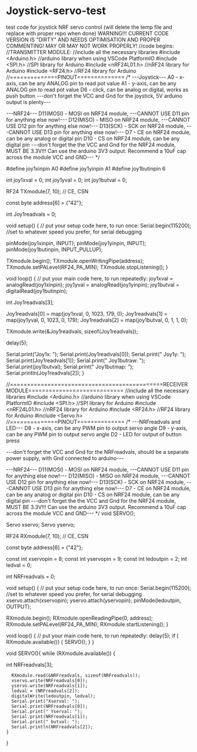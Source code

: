 # Joystick-servo-test
test code for joystick NRF servo control (will delete the temp file and replace with proper repo when done)
WARNING!!! CURRENT CODE VERSION IS "DIRTY" AND NEEDS OPTIMISATION AND PROPER COMMENTING! MAY OR MAY NOT WORK PROPERLY!
//code begins:
//TRANSMITTER MODULE:
//include all the necessary libraries
#include <Arduino.h> //arduino library when using VSCode PlatformIO
#include <SPI.h> //SPI library for Arduino
#include <nRF24L01.h> //nRF24 library for Arduino
#include <RF24.h> //RF24 library for Arduino
//==============PINOUT==============
/*
---Joystick---
A0 - x-axis, can be any ANALOG pin to read pot value
A1 - y-axis, can be any ANALOG pin to read pot value
D6 - click, can be analog or digital, works as push button
---don't forget the VCC and Gnd for the joystick, 5V arduino output is plenty---

---NRF24---
D11(MOSI) - MOSI on NRF24 module, ---CANNOT USE D11 pin for anything else now!---
D12(MISO) - MISO on NRF24 module, ---CANNOT USE D12 pin for anything else now!---
D13(SCK) - SCK on NRF24 module, ---CANNOT USE D13 pin for anything else now!---
D7 - CE on NRF24 module, can be any analog or digital pin
D10 - CS on NRF24 module, can be any digital pin
---don't forget the the VCC and Gnd for the NRF24 module, MUST BE 3.3V!!!
Can use the arduino 3V3 output. Recommend a 10uF cap across the module VCC and GND---
*/

#define joy1xinpin A0
#define joy1yinpin A1
#define joy1butinpin 6 

int joy1xval = 0;
int joy1yval = 0;
int joy1butval = 0;

RF24 TXmodule(7, 10); // CE, CSN
 
const byte address[6] = {"42"};
 
int Joy1readvals = 0;
 
void setup() 
{
  // put your setup code here, to run once:
Serial.begin(115200); //set to whatever speed you prefer, for serial debugging

pinMode(joy1xinpin, INPUT);
pinMode(joy1yinpin, INPUT);
pinMode(joy1butinpin, INPUT_PULLUP);

TXmodule.begin();
TXmodule.openWritingPipe(address);
TXmodule.setPALevel(RF24_PA_MIN);
TXmodule.stopListening();
}

void loop() 
{
  // put your main code here, to run repeatedly:
  joy1xval = analogRead(joy1xinpin);
  joy1yval = analogRead(joy1yinpin);
  joy1butval = digitalRead(joy1butinpin);

  int Joy1readvals[3];

  Joy1readvals[0] = map(joy1xval, 0, 1023, 179, 0);
  Joy1readvals[1] = map(joy1yval, 0, 1023, 0, 179);
  Joy1readvals[2] = map(joy1butval, 0, 1, 1, 0);
  
TXmodule.write(&Joy1readvals, sizeof(Joy1readvals));
 
  delay(5);

  Serial.print("Joy1x: ");
  Serial.print(Joy1readvals[0]);
  Serial.print(" Joy1y: ");
  Serial.print(Joy1readvals[1]);
  Serial.print(" Joy1butraw: ");
  Serial.print(joy1butval);
  Serial.print(" Joy1butmap: ");
  Serial.println(Joy1readvals[2]);
}

//=============================================RECEIVER MODULE============================
//include all the necessary libraries
#include <Arduino.h> //arduino library when using VSCode PlatformIO
#include <SPI.h> //SPI library for Arduino
#include <nRF24L01.h> //nRF24 library for Arduino
#include <RF24.h> //RF24 library for Arduino
#include <Servo.h>
//==============PINOUT==============
/*
---NRFreadvals and LED---
D8 - x-axis, can be any PWM pin to output servo angle
D9 - y-axis, can be any PWM pin to output servo angle
D2 - LED for output of button press

---don't forget the VCC and Gnd for the NRFreadvals, 
should be a separate power supply, with Gnd connected to arduino---

---NRF24---
D11(MOSI) - MOSI on NRF24 module, ---CANNOT USE D11 pin for anything else now!---
D12(MISO) - MISO on NRF24 module, ---CANNOT USE D12 pin for anything else now!---
D13(SCK) - SCK on NRF24 module, ---CANNOT USE D13 pin for anything else now!---
D7 - CE on NRF24 module, can be any analog or digital pin
D10 - CS on NRF24 module, can be any digital pin
---don't forget the the VCC and Gnd for the NRF24 module, MUST BE 3.3V!!! 
Can use the arduino 3V3 output. Recommend a 10uF cap  across the module VCC and GND---
*/
void SERVO();

Servo xservo;
Servo yservo;

RF24 RXmodule(7, 10); // CE, CSN
 
const byte address[6] = {"42"};

const int xservopin = 8;
const int yservopin = 9; 
const int ledoutpin = 2; 
int ledval = 0;

int NRFreadvals = 0;
 
void setup() 
{
// put your setup code here, to run once:
Serial.begin(115200); //set to whatever speed you prefer, for serial debugging
xservo.attach(xservopin);
yservo.attach(yservopin);
pinMode(ledoutpin, OUTPUT);
 
RXmodule.begin();
RXmodule.openReadingPipe(0, address);
RXmodule.setPALevel(RF24_PA_MIN);
RXmodule.startListening();
}

void loop() 
{
  // put your main code here, to run repeatedly:
delay(5);
if ( RXmodule.available()) {
SERVO();
  }
}



void SERVO(){
      while (RXmodule.available()) {
 
 int NRFreadvals[3];
 
      RXmodule.read(&NRFreadvals, sizeof(NRFreadvals));
      xservo.write(NRFreadvals[0]);
      yservo.write(NRFreadvals[1]);
      ledval = (NRFreadvals[2]);
      digitalWrite(ledoutpin, ledval);
      Serial.print("Xserval: ");
      Serial.print(NRFreadvals[0]);
      Serial.print(" Yserval: ");
      Serial.print(NRFreadvals[1]);
      Serial.print(" butval: ");
      Serial.println(NRFreadvals[2]);      
    }
}
